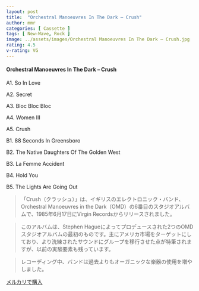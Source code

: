 ```yaml
---
layout: post
title:  "Orchestral Manoeuvres In The Dark – Crush"
author: mmr
categories: [ Cassette ]
tags: [ New-Wave, Rock ]
image: ../assets/images/Orchestral Manoeuvres In The Dark – Crush.jpg
rating: 4.5
v-rating: VG
---
```


#### Orchestral Manoeuvres In The Dark – Crush

A1. So In Love

A2. Secret

A3. Bloc Bloc Bloc

A4. Women III

A5. Crush

B1. 88 Seconds In Greensboro

B2. The Native Daughters Of The Golden West

B3. La Femme Accident

B4. Hold You

B5. The Lights Are Going Out

> 「Crush（クラッシュ）」は、イギリスのエレクトロニック・バンド、Orchestral Manoeuvres in the Dark（OMD）の6番目のスタジオアルバムで、1985年6月17日にVirgin Recordsからリリースされました。

> このアルバムは、Stephen Hagueによってプロデュースされた2つのOMDスタジオアルバムの最初のものです。主にアメリカ市場をターゲットにしており、より洗練されたサウンドにグループを移行させた点が特筆されますが、以前の実験要素も残っています。

> レコーディング中、バンドは過去よりもオーガニックな楽器の使用を増やしました。


[メルカリで購入](https://jp.mercari.com/item/m73878110877)

